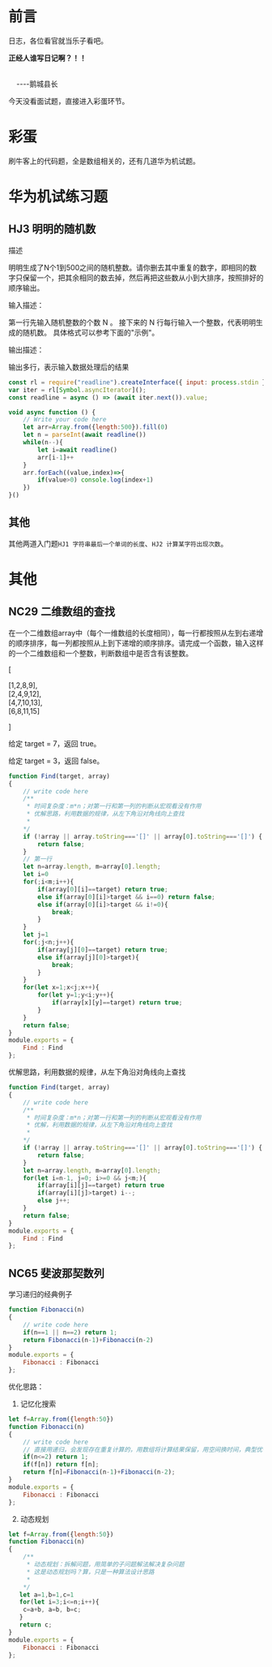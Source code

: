 # 前言

日志，各位看官就当乐子看吧。

**正经人谁写日记啊？！！**

                                                                                                                                    ----鹅城县长

今天没看面试题，直接进入彩蛋环节。

# 彩蛋

刷牛客上的代码题，全是数组相关的，还有几道华为机试题。

# 华为机试练习题

## HJ3 明明的随机数

描述

明明生成了N个1到500之间的随机整数。请你删去其中重复的数字，即相同的数字只保留一个，把其余相同的数去掉，然后再把这些数从小到大排序，按照排好的顺序输出。

输入描述：

第一行先输入随机整数的个数 N 。 接下来的 N 行每行输入一个整数，代表明明生成的随机数。 具体格式可以参考下面的"示例"。

输出描述：

输出多行，表示输入数据处理后的结果

```javascript
const rl = require("readline").createInterface({ input: process.stdin });
var iter = rl[Symbol.asyncIterator]();
const readline = async () => (await iter.next()).value;

void async function () {
    // Write your code here
    let arr=Array.from({length:500}).fill(0)
    let n = parseInt(await readline())
    while(n--){
        let i=await readline()
        arr[i-1]++
    }
    arr.forEach((value,index)=>{
        if(value>0) console.log(index+1)
    })
}()
```

## 其他

其他两道入门题`HJ1 字符串最后一个单词的长度`、`HJ2 计算某字符出现次数`。

# 其他

## NC29 二维数组的查找

在一个二维数组array中（每个一维数组的长度相同），每一行都按照从左到右递增的顺序排序，每一列都按照从上到下递增的顺序排序。请完成一个函数，输入这样的一个二维数组和一个整数，判断数组中是否含有该整数。

[

[1,2,8,9],  
[2,4,9,12],  
[4,7,10,13],  
[6,8,11,15]  

]

给定 target = 7，返回 true。

给定 target = 3，返回 false。

```javascript
function Find(target, array)
{
    // write code here
    /**
     * 时间复杂度：m*n；对第一行和第一列的判断从宏观看没有作用
     * 优解思路，利用数据的规律，从左下角沿对角线向上查找
     *
    */
    if (!array || array.toString==='[]' || array[0].toString==='[]') {
        return false;
    }
    // 第一行
    let n=array.length, m=array[0].length;
    let i=0
    for(;i<m;i++){
        if(array[0][i]==target) return true;
        else if(array[0][i]>target && i==0) return false;
        else if(array[0][i]>target && i!=0){
            break;
        }
    }
    let j=1
    for(;j<n;j++){
        if(array[j][0]==target) return true;
        else if(array[j][0]>target){
            break;
        }
    }
    for(let x=1;x<j;x++){
        for(let y=1;y<i;y++){
            if(array[x][y]==target) return true;
        }
    }
    return false;
}
module.exports = {
    Find : Find
};
```

优解思路，利用数据的规律，从左下角沿对角线向上查找

```javascript
function Find(target, array)
{
    // write code here
    /**
     * 时间复杂度：m*n；对第一行和第一列的判断从宏观看没有作用
     * 优解，利用数据的规律，从左下角沿对角线向上查找
     * 
    */
    if (!array || array.toString==='[]' || array[0].toString==='[]') {
        return false;
    }
    let n=array.length, m=array[0].length;
    for(let i=n-1, j=0; i>=0 && j<m;){
        if(array[i][j]==target) return true
        if(array[i][j]>target) i--;
        else j++;
    }
    return false;
}
module.exports = {
    Find : Find
};
```

## NC65 斐波那契数列

学习递归的经典例子

```javascript
function Fibonacci(n)
{
    // write code here
    if(n==1 || n==2) return 1;
    return Fibonacci(n-1)+Fibonacci(n-2)
}
module.exports = {
    Fibonacci : Fibonacci
};
```

优化思路：

1. 记忆化搜索

```javascript
let f=Array.from({length:50})
function Fibonacci(n)
{
    // write code here
    // 直接用递归，会发现存在重复计算的，用数组将计算结果保留，用空间换时间，典型优化思路
    if(n<=2) return 1;
    if(f[n]) return f[n];
    return f[n]=Fibonacci(n-1)+Fibonacci(n-2);
}
module.exports = {
    Fibonacci : Fibonacci
};
```

2. 动态规划

```javascript
let f=Array.from({length:50})
function Fibonacci(n)
{
    /** 
     * 动态规划：拆解问题，用简单的子问题解法解决复杂问题
     * 这是动态规划吗？算，只是一种算法设计思路
     * 
    */
   let a=1,b=1,c=1
   for(let i=3;i<=n;i++){
    c=a+b, a=b, b=c;
   }
   return c;
}
module.exports = {
    Fibonacci : Fibonacci
};
```


